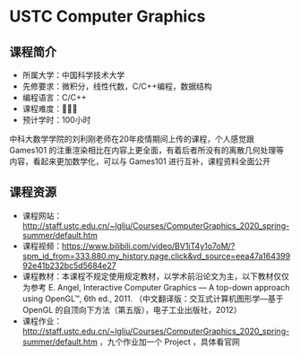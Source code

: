 # USTC Computer Graphics

## 课程简介

- 所属大学：中国科学技术大学
- 先修要求：微积分，线性代数，C/C++编程，数据结构
- 编程语言：C/C++
- 课程难度：🌟🌟🌟
- 预计学时：100小时

中科大数学学院的刘利刚老师在20年疫情期间上传的课程，个人感觉跟 Games101 的注重渲染相比在内容上更全面，有着后者所没有的离散几何处理等内容，看起来更加数学化，可以与 Games101 进行互补，课程资料全面公开

## 课程资源

- 课程网站：http://staff.ustc.edu.cn/~lgliu/Courses/ComputerGraphics_2020_spring-summer/default.htm
- 课程视频：https://www.bilibili.com/video/BV1iT4y1o7oM/?spm_id_from=333.880.my_history.page.click&vd_source=eea47a16439992e41b232bc5d5684e27
- 课程教材：本课程不规定使用规定教材，以学术前沿论文为主，以下教材仅仅为参考 E. Angel, Interactive Computer Graphics — A top-down approach using OpenGL™, 6th ed., 2011. （中文翻译版：交互式计算机图形学—基于 OpenGL 的自顶向下方法（第五版），电子工业出版社，2012）
- 课程作业：http://staff.ustc.edu.cn/~lgliu/Courses/ComputerGraphics_2020_spring-summer/default.htm ，九个作业加一个 Project ，具体看官网

